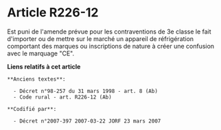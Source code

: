 # Article R226-12

Est puni de l'amende prévue pour les contraventions de 3e classe le fait d'importer ou de mettre sur le marché un appareil de
réfrigération comportant des marques ou inscriptions de nature à créer une confusion avec le marquage "CE".

**Liens relatifs à cet article**

	**Anciens textes**:

	  - Décret n°98-257 du 31 mars 1998 - art. 8 (Ab)
	  - Code rural - art. R226-12 (Ab)

	**Codifié par**:

	  - Décret n°2007-397 2007-03-22 JORF 23 mars 2007
